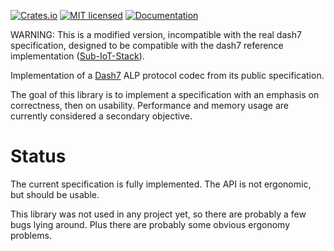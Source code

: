 [![Crates.io][crates-badge]][crates-url]
[![MIT licensed][mit-badge]][mit-url]
[![Documentation][doc-badge]][doc-url]

[crates-badge]: https://img.shields.io/crates/v/dash7_alp.svg
[crates-url]: https://crates.io/crates/dash7_alp
[mit-badge]: https://img.shields.io/badge/license-MIT-blue.svg
[mit-url]: LICENSE
[doc-badge]: https://docs.rs/dash7_alp/badge.svg
[doc-url]: https://docs.rs/dash7_alp

WARNING: This is a modified version, incompatible with the real dash7 specification, designed to be
compatible with the dash7 reference implementation ([Sub-IoT-Stack](https://github.com/Sub-IoT/Sub-IoT-Stack)).

Implementation of a [Dash7](https://dash7-alliance.org/) ALP protocol codec from its public specification.

The goal of this library is to implement a specification with an emphasis on correctness, then
on usability. Performance and memory usage are currently considered a secondary objective.

# Status

The current specification is fully implemented.
The API is not ergonomic, but should be usable.

This library was not used in any project yet, so there are probably a few bugs lying around.
Plus there are probably some obvious ergonomy problems.
